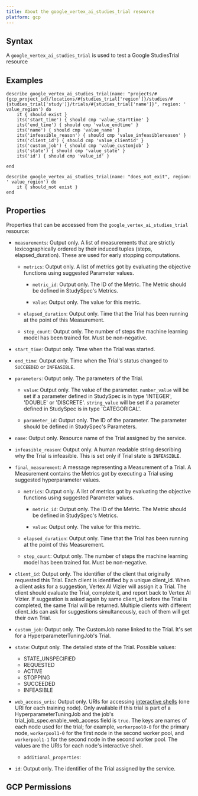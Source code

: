 ```yaml
---
title: About the google_vertex_ai_studies_trial resource
platform: gcp
---
```


## Syntax
A `google_vertex_ai_studies_trial` is used to test a Google StudiesTrial resource

## Examples
```
describe google_vertex_ai_studies_trial(name: "projects/#{gcp_project_id}/locations/#{studies_trial['region']}/studies/#{studies_trial['study']}/trials/#{studies_trial['name']}", region: ' value_region') do
	it { should exist }
	its('start_time') { should cmp 'value_starttime' }
	its('end_time') { should cmp 'value_endtime' }
	its('name') { should cmp 'value_name' }
	its('infeasible_reason') { should cmp 'value_infeasiblereason' }
	its('client_id') { should cmp 'value_clientid' }
	its('custom_job') { should cmp 'value_customjob' }
	its('state') { should cmp 'value_state' }
	its('id') { should cmp 'value_id' }

end

describe google_vertex_ai_studies_trial(name: "does_not_exit", region: ' value_region') do
	it { should_not exist }
end
```

## Properties
Properties that can be accessed from the `google_vertex_ai_studies_trial` resource:


  * `measurements`: Output only. A list of measurements that are strictly lexicographically ordered by their induced tuples (steps, elapsed_duration). These are used for early stopping computations.

    * `metrics`: Output only. A list of metrics got by evaluating the objective functions using suggested Parameter values.

      * `metric_id`: Output only. The ID of the Metric. The Metric should be defined in StudySpec's Metrics.

      * `value`: Output only. The value for this metric.

    * `elapsed_duration`: Output only. Time that the Trial has been running at the point of this Measurement.

    * `step_count`: Output only. The number of steps the machine learning model has been trained for. Must be non-negative.

  * `start_time`: Output only. Time when the Trial was started.

  * `end_time`: Output only. Time when the Trial's status changed to `SUCCEEDED` or `INFEASIBLE`.

  * `parameters`: Output only. The parameters of the Trial.

    * `value`: Output only. The value of the parameter. `number_value` will be set if a parameter defined in StudySpec is in type 'INTEGER', 'DOUBLE' or 'DISCRETE'. `string_value` will be set if a parameter defined in StudySpec is in type 'CATEGORICAL'.

    * `parameter_id`: Output only. The ID of the parameter. The parameter should be defined in StudySpec's Parameters.

  * `name`: Output only. Resource name of the Trial assigned by the service.

  * `infeasible_reason`: Output only. A human readable string describing why the Trial is infeasible. This is set only if Trial state is `INFEASIBLE`.

  * `final_measurement`: A message representing a Measurement of a Trial. A Measurement contains the Metrics got by executing a Trial using suggested hyperparameter values.

    * `metrics`: Output only. A list of metrics got by evaluating the objective functions using suggested Parameter values.

      * `metric_id`: Output only. The ID of the Metric. The Metric should be defined in StudySpec's Metrics.

      * `value`: Output only. The value for this metric.

    * `elapsed_duration`: Output only. Time that the Trial has been running at the point of this Measurement.

    * `step_count`: Output only. The number of steps the machine learning model has been trained for. Must be non-negative.

  * `client_id`: Output only. The identifier of the client that originally requested this Trial. Each client is identified by a unique client_id. When a client asks for a suggestion, Vertex AI Vizier will assign it a Trial. The client should evaluate the Trial, complete it, and report back to Vertex AI Vizier. If suggestion is asked again by same client_id before the Trial is completed, the same Trial will be returned. Multiple clients with different client_ids can ask for suggestions simultaneously, each of them will get their own Trial.

  * `custom_job`: Output only. The CustomJob name linked to the Trial. It's set for a HyperparameterTuningJob's Trial.

  * `state`: Output only. The detailed state of the Trial.
  Possible values:
    * STATE_UNSPECIFIED
    * REQUESTED
    * ACTIVE
    * STOPPING
    * SUCCEEDED
    * INFEASIBLE

  * `web_access_uris`: Output only. URIs for accessing [interactive shells](https://cloud.google.com/vertex-ai/docs/training/monitor-debug-interactive-shell) (one URI for each training node). Only available if this trial is part of a HyperparameterTuningJob and the job's trial_job_spec.enable_web_access field is `true`. The keys are names of each node used for the trial; for example, `workerpool0-0` for the primary node, `workerpool1-0` for the first node in the second worker pool, and `workerpool1-1` for the second node in the second worker pool. The values are the URIs for each node's interactive shell.

    * `additional_properties`: 

  * `id`: Output only. The identifier of the Trial assigned by the service.


## GCP Permissions
